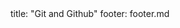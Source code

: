 <frontmatter>
title: "Git and Github"
footer: footer.md
</frontmatter>

<include src="container-inPage-asFlat.md" boilerplate />